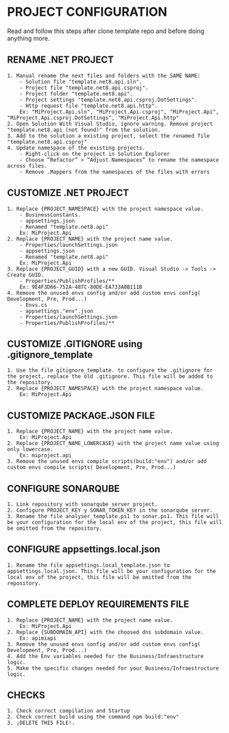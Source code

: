 # PROJECT CONFIGURATION

Read and follow this steps after clone template repo and  before doing anything more.

## RENAME .NET PROJECT
	1. Manual rename the next files and folders with the SAME NAME:
		- Solution file "template.net8.api.sln".
		- Project file "template.net8.api.csproj".
		- Project folder "template.net8.api".
		- Project settings "template.net8.api.csproj.DotSettings".
		- Http request file "template.net8.api.http".
		Ex: "MiProject.Api.sln", "MiProject.Api.csproj", "MiProject.Api", "MiProject.Api.csproj.DotSettings", "MiProject.Api.http"
	2. Open Solution With Visual Studio, ignore warning. Remove project "template.net8.api (not found)" from the solution.
	3. Add to the solution a existing project, select the renamed file "template.net8.api.csproj"
	4. Update namespace of the existing projects. 
		- Right-click on the project in Solution Explorer
		- Choose “Refactor” > “Adjust Namespaces” to rename the namespace across files.
		- Remove .Mappers from the namespaces of the files with errors

## CUSTOMIZE .NET PROJECT
	1. Replace {PROJECT_NAMESPACE} with the project namespace value. 
		- BusinessConstants.
		- appsettings.json
		- Renamed "template.net8.api"
		Ex: MiProject.Api
	2. Replace {PROJECT_NAME} with the project name value. 
		- Properties/launchSettings.json
		- appsettings.json
		- Renamed "template.net8.api"
		Ex: MiProject.Api
	3. Replace {PROJECT_GUID} with a new GUID. Visual Studio -> Tools -> Create GUID.
		- Properties/PublishProfiles/**
		Ex: 9E4F3D66-752A-487C-80DE-EA733A0B111B
	4. Remove the unused envs config and/or add custom envs config( Development, Pre, Prod...)
		- Envs.cs
		- appsettings."env".json
		- Properties/launchSettings.json
		- Properties/PublishProfiles/**
		
## CUSTOMIZE .GITIGNORE using .gitignore_template
	1. Use the file gitignore_template. to configure the .gitignore for the project, replace the old .gitignore. This file will be added to the repository.
	2. Replace {PROJECT_NAMESPACE} with the project namespace value.
		Ex: MiProject.Api

## CUSTOMIZE PACKAGE.JSON FILE
	1. Replace {PROJECT_NAME} with the project name value. 
		Ex: MiProject.Api
	2. Replace {PROJECT_NAME_LOWERCASE} with the project name value using only lowercase. 
		Ex: miproject.api
	3. Remove the unused envs compile scripts(build:"env") and/or add custom envs compile scripts( Development, Pre, Prod...)
		
## CONFIGURE SONARQUBE
	1. Link repository with sonarqube server project.
	2. Configure PROJECT_KEY y SONAR_TOKEN_KEY in the sonarqube server.
	3. Rename the file analyser_template.ps1 to sonar.ps1. This file will be your configuration for the local env of the project, this file will be omitted from the repository.
	
## CONFIGURE appsettings.local.json
	1. Rename the file appsettings.local_template.json to appsettings.local.json. This file will be your configuration for the local env of the project, this file will be omitted from the repository.
	
## COMPLETE DEPLOY REQUIREMENTS FILE
	1. Replace {PROJECT_NAME} with the project name value.
		Ex: MiProject.Api
	2. Replace {SUBDOMAIN_API} with the choosed dns subdomain value. 
		Ex: apimiapi
	3. Remove the unused envs config and/or add custom envs config( Development, Pre, Prod...)
	4. Add the Env variables needed for the Business/Infraestructure logic.
	5. Make the specific changes needed for your Business/Infraestructure logic.
	
## CHECKS
	1. Check correct compilation and Startup
	2. Check correct build using the command npm build:"env"
	3. ¡DELETE THIS FILE!.